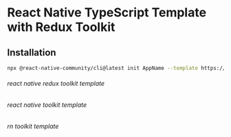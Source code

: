 # React Native TypeScript Template with Redux Toolkit

## Installation
```bash
npx @react-native-community/cli@latest init AppName --template https://github.com/ZoHayk/rn-toolkit-template
```

###### react native redux toolkit template
###### react native toolkit template
###### rn toolkit template
